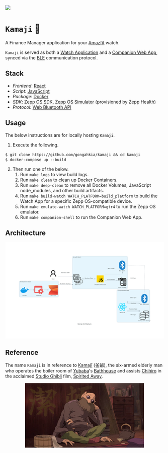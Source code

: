 [![](https://img.shields.io/badge/kamaji_1.0.0-passing-green)](https://github.com/gongahkia/kamaji/releases/tag/1.0.0) 

# `Kamaji` 🏦

A Finance Manager application for your [Amazfit](https://www.amazfit.com/) watch.

`Kamaji` is served as both a [Watch Application](./watch-app/) and a [Companion Web App](./companion-app/), synced via the [BLE](https://en.wikipedia.org/wiki/Bluetooth_Low_Energy) communication protocol.

## Stack

* *Frontend*: [React](https://react.dev/)
* *Script*: [JavaScript](https://developer.mozilla.org/en-US/docs/Web/JavaScript)
* *Package*: [Docker](https://www.docker.com/)
* *SDK*: [Zepp OS SDK](https://docs.zepp.com/docs/guides/tools/cli/overview/), [Zepp OS Simulator](https://docs.zepp.com/docs/guides/tools/simulator/download/) (provisioned by Zepp Health)
* *Protocol*: [Web Bluetooth API](https://developer.mozilla.org/en-US/docs/Web/API/Web_Bluetooth_API)

## Usage

The below instructions are for locally hosting `Kamaji`.

1. Execute the following.

```console
$ git clone https://github.com/gongahkia/kamaji && cd kamaji
$ docker-compose up --build
```

2. Then run one of the below.
    1. Run `make logs` to view build logs.
    2. Run `make clean` to clean up Docker Containers.
    3. Run `make deep-clean` to remove all Docker Volumes, JavaScript node_modules, and other build artifacts.
    4. Run `make build-watch WATCH_PLATFORM=build_platform` to build the Watch App for a specific Zepp OS-compatible device.
    5. Run `make emulate-watch WATCH_PLATFORM=gtr4` to run the Zepp OS emulator.
    6. Run `make companion-shell` to run the Companion Web App.

## Architecture

![](./asset/reference/architecture.png)

## Reference

The name `Kamaji` is in reference to [Kamajī](https://ghibli.fandom.com/wiki/Kamaj%C4%AB) (釜爺), the six-armed elderly man who operates the boiler room of [Yubaba](https://ghibli.fandom.com/wiki/Yubaba)'s [Bathhouse](https://ghibli.fandom.com/wiki/Bathhouse) and assists [Chihiro](https://ghibli.fandom.com/wiki/Chihiro_Ogino) in the acclaimed [Studio Ghibli](https://ghibli.fandom.com/wiki/Studio_Ghibli) film, [Spirited Away](https://ghibli.fandom.com/wiki/Spirited_Away).

<div align="center">
    <img src="./asset/logo/kamaji.png" width="75%">
</div>